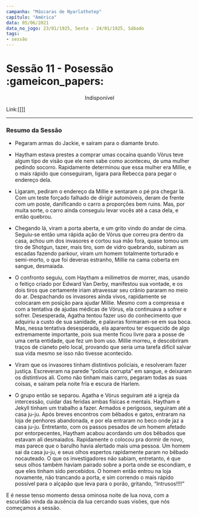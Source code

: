 ```yaml
---
campanha: "Máscaras de Nyarlathotep"
capítulo: "América"
data: 05/06/2021
data_no_jogo: 23/01/1925, Sexta - 24/01/1925, Sábado
tags: 
- sessão
---
```

# Sessão 11 - Posessão :gameicon_papers:

<div align="center">Indisponível</div>

Link:[[]]

---
### Resumo da Sessão
- Pegaram armas do Jackie, e saíram para o diamante bruto.

- Haytham estava prestes a comprar umas cocaína quando Vórus teve algum tipo de visão que ele nem sabe como aconteceu, de uma mulher pedindo socorro. Rapidamente determinou que essa mulher era Millie, e o mais rápido que conseguiram, ligara para Rebecca para pegar o endereço dela.

- Ligaram, pediram o endereço da Millie e sentaram o pé pra chegar lá. Com um teste forçado falhado de dirigir automóveis, deram de frente com um poste, danificando o carro a proporções bem ruins. Mas, por muita sorte, o carro ainda conseguiu levar vocês até a casa dela, e então quebrou.

- Chegando lá, viram a porta aberta, e um grito vindo do andar de cima. Seguiu-se então uma rápida ação de Vórus que correu pra dentro da casa, achou um dos invasores e cortou sua mão fora, quase tomou um tiro de Shotgun, tazer, mais tiro, som de vidro quebrando, subiram as escadas fazendo parkour, viram um homem totalmente torturado e semi-morto, o que foi deveras estranho, Millie na cama coberta em sangue, desmaiada.

- O confronto seguiu, com Haytham a milímetros de morrer, mas, usando o feitiço criado por Edward Van Derby, manifestou sua vontade, e os dois tiros que certamente iriam atravessar seu crânio pararam no meio do ar. Despachando os invasores ainda vivos, rapidamente se colocaram em posição para ajudar Millie. Mesmo com a compressa e com a tentativa de ajudas médicas de Vórus, ela continuava a sofrer e sofrer. Desesperada, Agatha tentou fazer uso do conhecimento que adquiriu a custo de sua sanidade, e palavras formaram-se em sua boca. Mas, nessa tentativa desesperada, ela aparentou ter esquecido de algo extremamente importante, pois sua mente ficou livre para a posse de uma certa entidade, que fez um bom uso. Millie morreu, e descobriram traços de cianeto pelo local, provando que seria uma tarefa difícil salvar sua vida mesmo se isso não tivesse acontecido.

- Viram que os invasores tinham distintivos policiais, e resolveram fazer justiça. Escreveram na parede “policia corrupta” em sangue, e deixaram os distintivos ali. Como não tinham mais carro, pegaram todas as suas coisas, e saíram pela noite fria e escura de Harlem.

- O grupo então se separou. Agatha e Vórus seguiram até a igreja da intercessão, cuidar das feridas ambas físicas e mentais. Haytham e Jekyll tinham um trabalho a fazer. Armados e perigosos, seguiram até a casa ju-ju. Após breves encontros com bêbados e gatos, entraram na loja de penhores abandonada, e por ela entraram no beco onde jaz a casa ju-ju. Entretanto, com os passos pesados de um homem afetado por entorpecentes, Haytham acabou acordando um dos bêbados que estavam ali desmaiados. Rapidamente o colocou pra dormir de novo, mas parece que o barulho havia alertado mais uma pessoa. Um homem sai da casa ju-ju, e seus olhos espertos rapidamente param no bêbado nocauteado. O que os investigadores não sabiam, entretanto, é que seus olhos também haviam pairado sobre a porta onde se escondiam, e que eles tinham sido percebidos. O homem então entrou na loja novamente, não trancando a porta, e sim correndo o mais rápido possível para o alçapão que leva para o porão, gritando, “Intrusos!!!!”

E é nesse tenso momento dessa ominosa noite de lua nova, com a escuridão vinda da ausência da lua cercando suas visões, que nós começamos a sessão.


